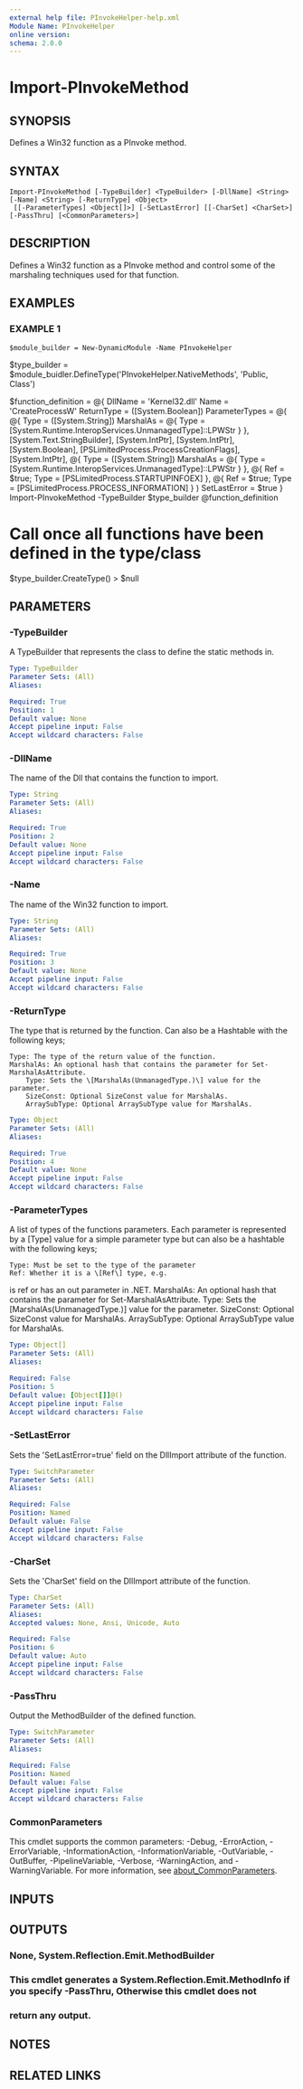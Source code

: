```yaml
---
external help file: PInvokeHelper-help.xml
Module Name: PInvokeHelper
online version:
schema: 2.0.0
---
```


# Import-PInvokeMethod

## SYNOPSIS
Defines a Win32 function as a PInvoke method.

## SYNTAX

```
Import-PInvokeMethod [-TypeBuilder] <TypeBuilder> [-DllName] <String> [-Name] <String> [-ReturnType] <Object>
 [[-ParameterTypes] <Object[]>] [-SetLastError] [[-CharSet] <CharSet>] [-PassThru] [<CommonParameters>]
```

## DESCRIPTION
Defines a Win32 function as a PInvoke method and control some of the marshaling techniques used for that function.

## EXAMPLES

### EXAMPLE 1
```
$module_builder = New-DynamicModule -Name PInvokeHelper
```

$type_builder = $module_buidler.DefineType('PInvokeHelper.NativeMethods', 'Public, Class')

$function_definition = @{
    DllName = 'Kernel32.dll'
    Name = 'CreateProcessW'
    ReturnType = (\[System.Boolean\])
    ParameterTypes = @(
        @{
            Type = (\[System.String\])
            MarshalAs = @{
                Type = \[System.Runtime.InteropServices.UnmanagedType\]::LPWStr
            }
        },
        \[System.Text.StringBuilder\],
        \[System.IntPtr\],
        \[System.IntPtr\],
        \[System.Boolean\],
        \[PSLimitedProcess.ProcessCreationFlags\],
        \[System.IntPtr\],
        @{
            Type = (\[System.String\])
            MarshalAs = @{
                Type = \[System.Runtime.InteropServices.UnmanagedType\]::LPWStr
            }
        },
        @{ Ref = $true; Type = \[PSLimitedProcess.STARTUPINFOEX\] },
        @{ Ref = $true; Type = \[PSLimitedProcess.PROCESS_INFORMATION\] }
    )
    SetLastError = $true
}
Import-PInvokeMethod -TypeBuilder $type_builder @function_definition

# Call once all functions have been defined in the type/class
$type_builder.CreateType() \> $null

## PARAMETERS

### -TypeBuilder
A TypeBuilder that represents the class to define the static methods in.

```yaml
Type: TypeBuilder
Parameter Sets: (All)
Aliases:

Required: True
Position: 1
Default value: None
Accept pipeline input: False
Accept wildcard characters: False
```

### -DllName
The name of the Dll that contains the function to import.

```yaml
Type: String
Parameter Sets: (All)
Aliases:

Required: True
Position: 2
Default value: None
Accept pipeline input: False
Accept wildcard characters: False
```

### -Name
The name of the Win32 function to import.

```yaml
Type: String
Parameter Sets: (All)
Aliases:

Required: True
Position: 3
Default value: None
Accept pipeline input: False
Accept wildcard characters: False
```

### -ReturnType
The type that is returned by the function.
Can also be a Hashtable with the following keys;

    Type: The type of the return value of the function.
    MarshalAs: An optional hash that contains the parameter for Set-MarshalAsAttribute.
        Type: Sets the \[MarshalAs(UnmanagedType.)\] value for the parameter.
        SizeConst: Optional SizeConst value for MarshalAs.
        ArraySubType: Optional ArraySubType value for MarshalAs.

```yaml
Type: Object
Parameter Sets: (All)
Aliases:

Required: True
Position: 4
Default value: None
Accept pipeline input: False
Accept wildcard characters: False
```

### -ParameterTypes
A list of types of the functions parameters.
Each parameter is represented by a \[Type\] value for a simple
parameter type but can also be a hashtable with the following keys;

    Type: Must be set to the type of the parameter
    Ref: Whether it is a \[Ref\] type, e.g.
is ref or has an out parameter in .NET.
    MarshalAs: An optional hash that contains the parameter for Set-MarshalAsAttribute.
        Type: Sets the \[MarshalAs(UnmanagedType.)\] value for the parameter.
        SizeConst: Optional SizeConst value for MarshalAs.
        ArraySubType: Optional ArraySubType value for MarshalAs.

```yaml
Type: Object[]
Parameter Sets: (All)
Aliases:

Required: False
Position: 5
Default value: [Object[]]@()
Accept pipeline input: False
Accept wildcard characters: False
```

### -SetLastError
Sets the 'SetLastError=true' field on the DllImport attribute of the function.

```yaml
Type: SwitchParameter
Parameter Sets: (All)
Aliases:

Required: False
Position: Named
Default value: False
Accept pipeline input: False
Accept wildcard characters: False
```

### -CharSet
Sets the 'CharSet' field on the DllImport attribute of the function.

```yaml
Type: CharSet
Parameter Sets: (All)
Aliases:
Accepted values: None, Ansi, Unicode, Auto

Required: False
Position: 6
Default value: Auto
Accept pipeline input: False
Accept wildcard characters: False
```

### -PassThru
Output the MethodBuilder of the defined function.

```yaml
Type: SwitchParameter
Parameter Sets: (All)
Aliases:

Required: False
Position: Named
Default value: False
Accept pipeline input: False
Accept wildcard characters: False
```

### CommonParameters
This cmdlet supports the common parameters: -Debug, -ErrorAction, -ErrorVariable, -InformationAction, -InformationVariable, -OutVariable, -OutBuffer, -PipelineVariable, -Verbose, -WarningAction, and -WarningVariable. For more information, see [about_CommonParameters](http://go.microsoft.com/fwlink/?LinkID=113216).

## INPUTS

## OUTPUTS

### None, System.Reflection.Emit.MethodBuilder
### This cmdlet generates a System.Reflection.Emit.MethodInfo if you specify -PassThru, Otherwise this cmdlet does not
### return any output.
## NOTES

## RELATED LINKS
